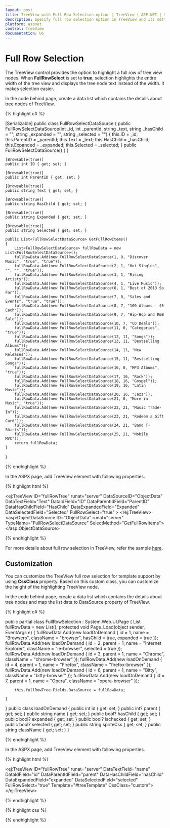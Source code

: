 ```yaml
---
layout: post
title: TreeView with Full Row Selection option | TreeView | ASP.NET | Syncfusion
description: Specify full row selection option in TreeView and its settings
platform: aspnet
control: TreeView
documentation: UG
---
```



# Full Row Selection

The TreeView control provides the option to highlight a full row of tree view nodes. When **FullRowSelect** is set to **true**, selection highlights the entire width of the tree view and displays the tree node text instead of the width. It makes selection easier.

In the code behind page, create a data list which contains the details about tree nodes of TreeView.

{% highlight c# %}

[Serializable]
public class FullRowSelectDataSource
{
    public FullRowSelectDataSource(int _id, int _parentId, string _text, string _hasChild = "", string _expanded = "", string _selected = "")
    {
        this.ID = _id;
        this.ParentID = _parentId;
        this.Text = _text;
        this.HasChild = _hasChild;
        this.Expanded = _expanded;
        this.Selected = _selected;
    }
    public FullRowSelectDataSource() { }

    [Browsable(true)]
    public int ID { get; set; }

    [Browsable(true)]
    public int ParentID { get; set; }

    [Browsable(true)]
    public string Text { get; set; }

    [Browsable(true)]
    public string HasChild { get; set; }

    [Browsable(true)]
    public string Expanded { get; set; }

    [Browsable(true)]
    public string Selected { get; set; }

    public List<FullRowSelectDataSource> GetFullRowItems()
    {
        List<FullRowSelectDataSource> fullRowData = new List<FullRowSelectDataSource>();
        fullRowData.Add(new FullRowSelectDataSource(1, 0, "Discover Music", "true", "true"));
        fullRowData.Add(new FullRowSelectDataSource(2, 1, "Hot Singles", "", "", "true"));
        fullRowData.Add(new FullRowSelectDataSource(3, 1, "Rising Artists"));
        fullRowData.Add(new FullRowSelectDataSource(4, 1, "Live Music"));
        fullRowData.Add(new FullRowSelectDataSource(6, 1, "Best of 2013 So Far"));
        fullRowData.Add(new FullRowSelectDataSource(7, 0, "Sales and Events", "true", "true"));
        fullRowData.Add(new FullRowSelectDataSource(8, 7, "100 Albums - $5 Each"));
        fullRowData.Add(new FullRowSelectDataSource(9, 7, "Hip-Hop and R&B Sale"));
        fullRowData.Add(new FullRowSelectDataSource(10, 7, "CD Deals"));
        fullRowData.Add(new FullRowSelectDataSource(11, 0, "Categories", "true"));
        fullRowData.Add(new FullRowSelectDataSource(12, 11, "Songs"));
        fullRowData.Add(new FullRowSelectDataSource(13, 11, "Bestselling Albums"));
        fullRowData.Add(new FullRowSelectDataSource(14, 11, "New Releases"));
        fullRowData.Add(new FullRowSelectDataSource(15, 11, "Bestselling Songs"));
        fullRowData.Add(new FullRowSelectDataSource(16, 0, "MP3 Albums", "true"));
        fullRowData.Add(new FullRowSelectDataSource(17, 16, "Rock"));
        fullRowData.Add(new FullRowSelectDataSource(18, 16, "Gospel"));
        fullRowData.Add(new FullRowSelectDataSource(19, 16, "Latin Music"));
        fullRowData.Add(new FullRowSelectDataSource(20, 16, "Jazz"));
        fullRowData.Add(new FullRowSelectDataSource(21, 0, "More in Music", "true"));
        fullRowData.Add(new FullRowSelectDataSource(22, 21, "Music Trade-In"));
        fullRowData.Add(new FullRowSelectDataSource(23, 21, "Redeem a Gift Card"));
        fullRowData.Add(new FullRowSelectDataSource(24, 21, "Band T-Shirts"));
        fullRowData.Add(new FullRowSelectDataSource(25, 21, "Mobile MVC"));
        return fullRowData;
    }
}

{% endhighlight %}

In the ASPX page, add TreeView element with following properties.

{% highlight html %}

<ej:TreeView ID="fullRowTree" runat="server" DataSourceID="ObjectData" DataTextField="Text"
    DataIdField="ID" DataParentIdField="ParentID" DataHasChildField="HasChild"
    DataExpandedField="Expanded" DataSelectedField="Selected" FullRowSelect="true" >
</ej:TreeView>
<asp:ObjectDataSource ID="ObjectData" runat="server" TypeName="FullRowSelectDataSource"
    SelectMethod="GetFullRowItems"></asp:ObjectDataSource>

{% endhighlight %}

For more details about full row selection in TreeView, refer the sample [here](http://asp.syncfusion.com/demos/web/treeview/fullrowselection.aspx).

## Customization

You can customize the TreeView full row selection for template support by using **CssClass** property. Based on this custom class, you can customize the height of the highlighting TreeView node.

In the code behind page, create a data list which contains the details about tree nodes and map the list data to DataSource property of TreeView.

{% highlight c# %}

public partial class FullRowSelection : System.Web.UI.Page
{
    List<loadOnDemand> fullRowData = new List<loadOnDemand>();
    protected void Page_Load(object sender, EventArgs e)
    {
        fullRowData.Add(new loadOnDemand { id = 1, name = "Browsers", className = "browser", hasChild = true, expanded = true });
        fullRowData.Add(new loadOnDemand { id = 2, parent = 1, name = "Internet Explorer", className = "ie-browser", selected = true });
        fullRowData.Add(new loadOnDemand { id = 3, parent = 1, name = "Chrome", className = "chrome-browser" });
        fullRowData.Add(new loadOnDemand { id = 4, parent = 1, name = "Firefox", className = "firefox-browser" });
        fullRowData.Add(new loadOnDemand { id = 6, parent = 1, name = "Bitty", className = "bitty-browser" });
        fullRowData.Add(new loadOnDemand { id = 7, parent = 1, name = "Opera", className = "opera-browser" });

        this.fullRowTree.Fields.DataSource = fullRowData;

    }
}
public class loadOnDemand
{
    public int id { get; set; }
    public int? parent { get; set; }
    public string name { get; set; }
    public bool? hasChild { get; set; }
    public bool? expanded { get; set; }
    public bool? ischecked { get; set; }
    public bool? selected { get; set; }
    public string spriteCss { get; set; }
    public string className { get; set; }
}

{% endhighlight %}

In the ASPX page, add TreeView element with following properties.

{% highlight html %}

<ej:TreeView ID="fullRowTree" runat="server" DataTextField="name" DataIdField="id" 
    DataParentIdField="parent" DataHasChildField="hasChild" DataExpandedField="expanded" 
    DataSelectedField="selected" FullRowSelect="true" Template="#treeTemplate" CssClass="custom">
</ej:TreeView>

<script id="treeTemplate" type="text/x-jsrender">

    {{"{{"}}if !hasChild{{}}}}
    <span class="con-img {{"{{"}}>className{{}}}}"></span>
    {{"{{"}}/if{{}}}}
    {{"{{"}}>name{{}}}}

</script>
	
{% endhighlight %}

{% highlight css %}

<style>
    .custom .con-img {
        background-image: url("http://asp.syncfusion.com/demos/web/Content/images/toolbar/browserl.png");
        background-repeat: no-repeat;
        height: 32px;
        width: 32px;
        display: inline-block;
        overflow: hidden;
        background-repeat: no-repeat;
        text-align: center;
        vertical-align: middle;
    }
    
    .custom .e-li-active > .e-text-wrap .con-img {
        background-image: url("http://asp.syncfusion.com/demos/web/Content/images/toolbar/browserh.png");
    }
    
    .custom .e-li-hover > .e-text-wrap .con-img, .e-fullrow-wrap .e-li-focus > .e-text-wrap .con-img {
        background-image: url("http://asp.syncfusion.com/demos/web/Content/images/toolbar/browserl.png");
    }
    
    .custom .ie-browser {
        background-position: -84px 0px;
    }
    
    .custom .chrome-browser {
        background-position: -42px 0px;
    }
    
    .custom .firefox-browser {
        background-position: 0px 0px;
    }
    
    .custom .bitty-browser {
        background-position: -126px 0px;
    }
    
    .custom .opera-browser {
        background-position: -168px 0px;
    }
    
    /*customize the height of highlighting TreeView node*/
    .custom.e-fullrow-wrap .e-item ul .e-fullrow {
        margin-top: -36px;
        height: 36px;
    }

</style>

{% endhighlight %}

